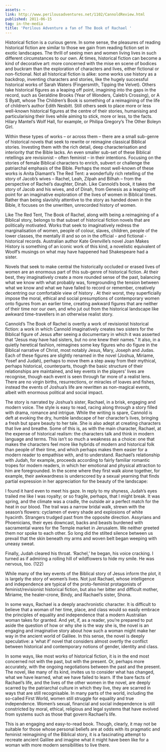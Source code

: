 ```yaml
---
assets: ~
link: http://www.perilousadventures.net/1102/CannoldReview.html
published: 2011-06-15
tag: in-the-media
title: 'Perilous Adventure a fan of The Book of Rachael '
---
```

Historical fiction is a curious genre. In some sense, the pleasures of reading historical fiction are similar to those we gain from reading fiction set in exotic landscapes. The thrill of seeing men and women living lives in such different circumstances to our own. At times, historical fiction can become a kind of decorative art: more concerned with the mise en scene of bodices and buckram than the exploration of characters and lives, either fictional or non-fictional. Not all historical fiction is alike: some works use history as a backdrop, inventing characters and stories, like the hugely successful historical works of Sarah Waters (Fingersmith, Tipping the Velvet). Others take historical figures as a leaping off point, imagining into the gaps in the record, such as Geraldine Brooks (Year of Wonders, Caleb’s Crossing), or A S Byatt, whose The Children’s Book  is something of a reimagining of the life of children’s author Edith Nesbitt. Still others seek to place more or less well-known historical figures at the centre of their stories, humanising and particularising their lives while aiming to stick, more or less, to the facts. Hilary Mantel’s Wolf Hall, for example, or Philipa Gregory’s The Other Boleyn Girl.

Within these types of works – or across them – there are a small sub-genre of historical novels that seek to rewrite or reimagine classical Biblical stories. Investing them with the rich detail, deep characterisation and interiority that the Bible lacks. An even smaller sub-set of these Biblical retellings are revisionist – often feminist – in their intentions. Focusing on the stories of female Biblical characters to enrich, subvert or challenge the patriarchal emphasis of the Bible. Perhaps the most well-known of these works is Anita Diamant’s The Red Tent: a wonderfully rich retelling of the story of Jacob’s wives – Rachel, Leah, Zilpah and Bilhah – from the perspective of Rachel’s daughter, Dinah. Like Cannold’s book, it takes the story of Jacob and his wives, and of Dinah, from Genesis as a leaping-off point for an imaginative exploration of the lives of women in Biblical times. Rather than being slavishly attentive to the story as handed down in the Bible, it focuses on the unwritten, unrecorded history of women.

Like The Red Tent, The Book of Rachel, along with being a reimagining of a Biblical story, belongs to that subset of historical fiction novels that are politically motivated. Works that seek to imaginatively redress the marginalisation of women, people of colour, slaves, children, people of the lower classes, the mentally ill and so on in the official - and fictional - historical records. Australian author Kate Grenville’s novel Joan Makes History is something of an iconic work of this kind, a novelistic equivalent of Woolf’s musings on what may have happened had Shakespeare had a sister.

Novels that seek to make central the historically occluded or erased lives of women are an enormous part of this sub-genre of historical fiction. At their best, they imaginatively create a more rounded sense of the past, balancing what we know with what probably was, foregrounding the tension between what we know and what we have failed to record or remember, creatively decentring our comfortable view of history . At their worst, they superficially impose the moral, ethical and social presumptions of contemporary women onto figures from an earlier time, creating awkward figures that are neither of their time nor our own, and who jut out from the historical landscape like awkward time-travellers in an otherwise realist story.

Cannold’s The Book of Rachel is overtly a work of revisionist historical fiction: a work in which Cannold imaginatively creates two sisters for the Biblical figure of Jesus after seeing a documentary in which it was asserted that “Jesus may have had sisters, but no one knew their names.” It also, in a quietly heretical fashion, reimagines some key figures who do figure in the Biblical narrative of Christ, most notably Jesus, Mary, Joseph and Judas. Each of these figures are slightly renamed in the novel (Joshua, Miriame, Yosef and Judah), perhaps to move them a step away from their mythical, perhaps historical, counterparts, though the basic structure of their relationships are maintained, and key events in the players' lives are recognise, though each event is seen through far more of a realist lens. There are no virgin births, resurrections, or miracles of loaves and fishes, instead the events of Joshua’s life are rewritten as non-magical events, albeit with enormous political and social impact.

The story is narrated by Joshua’s sister, Rachael, in a brisk, engaging and modern voice. The style is easy to read, racing along through a story filled with drama, romance and intrigue. While the writing is spare, Cannold is deft at evoking the dry, humble landscape of her character’s lives, bringing a fresh but spare beauty to her tale. She is also adept at creating characters that live and breathe. Some of this is, as with the main character, Rachael, at the expense of historical realism: the characters talk and think in modern language and terms. This isn’t so much a weakness as a choice: one that makes the characters feel more like hybrids of modern and historical  folk than people of their time, and which perhaps makes them easier for a modern reader to empathise with, and to understand. Rachael’s relationship with Judah, for example, proceeds according to fairly familiar romantic tropes for modern readers, in which her emotional and physical attraction to him are foregrounded. In the scene where they first walk alone together, for example, their awkwardness is underscored by a sexual yearning that finds partial expression in her appreciation for the beauty of the landscape:

I found it hard even to meet his gaze. In reply to my shyness, Judah’s eyes trailed me like I was royalty; or so fragile, perhaps, that I might break. It was spring, and the climate was a cradle, the outside air a perfect match for the heat in our blood. The trail was a narrow bridal walk, strewn with the season’s flowers: cyclamen of every shade and explosions of white hyacinth. Strangers trudged past from the opposite direction. Assyrians and Phoenicians, their eyes downcast, backs and beasts burdened with sacramental wares for the Temple market in Jerusalem. We neither greeted them nor spoke to each other. So long did the stilted silence between us prevail that the skin beneath my arms and woven belt began weeping with uneasy sweat.

Finally, Judah cleared his throat. ‘Rachel,’ he began, his voice cracking. I turned as if admiring a rolling hill of wildflowers to hide my smile. He was nervous, too. (122)

While many of the key events of the Biblical story of Jesus inform the plot, it is largely the story of women’s lives. Not just Rachael, whose intelligence and independence are typical of the proto-feminist protagonists of feminist/revisionist historical fiction, but also her bitter and difficult mother, Miriame, the healer-crone, Bindy, and Rachael’s sister, Shona. 

In some ways, Rachael is a deeply anachronistic character. It is difficult to believe that a woman of her time, place, and class would so easily embrace the principles of equality and independence that a modern Australian woman takes for granted. And yet, if, as a reader, you’re prepared to put aside the question of how or why she is the way she is, the novel is an engaging and imaginative story about how such a woman might make her way in the ancient world of Galilee. In this sense, the novel is deeply speculative: a ‘what if’ novel that considers almost overtly the conflict between historical and contemporary notions of gender, identity and class.

In some ways, like most works of historical fiction, it is in the end most concerned not with the past, but with the present. Or, perhaps more accurately, with the ongoing negotiations between the past and the present. The novel, like many of its kind, invites us to consider what has changed, what we have learned, what we have failed to learn. If the bare facts of Rachael’s life, and the lives of the other women in the novel, are deeply scarred by the patriarchal culture in which they live, they are scarred in ways that are still recognisable. In many parts of the world, including the so-called First World, women still struggle for equality and true independence. Women’s sexual, financial and social independence is still constricted by moral, ethical, religious and legal systems that have evolved from systems such as those that govern Rachael’s life.

This is an engaging and easy-to-read book. Though, clearly, it may not be suitable for those whose personal beliefs are at odds with its pragmatic and feminist reimagining of the Biblical story, it is a fascinating attempt to recreate ancient Galilee and imagine what it might have been like for a woman with more modern sensibilities to live there.

